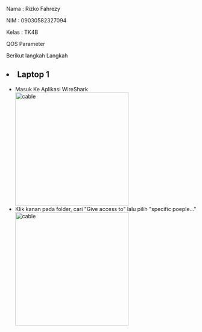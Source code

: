 Nama : Rizko Fahrezy

NIM : 09030582327094

Kelas : TK4B

QOS Parameter

Berikut langkah Langkah 

<h2> <li>Laptop 1</li></h2>
  <ul>
    <li>Masuk Ke Aplikasi WireShark</li>
    <img  src="1.png" alt="cable"  width="300px">
    <li>Klik kanan pada folder, cari "Give access to" lalu pilih "specific poeple..."</li>
    <img  src="2.png" alt="cable"  width="300px">
